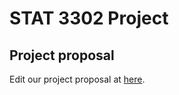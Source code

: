 # STAT 3302 Project 

## Project proposal 
Edit our project proposal at [here](https://docs.google.com/document/d/1RI_an9l2T46Q2A5ilZZ_sh9jzs2qJfXG1Evpfnk0Hh8/edit?usp=sharing).